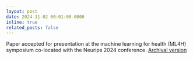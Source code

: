 ```yaml
---
layout: post
date: 2024-11-02 00:01:00-0000
inline: true
related_posts: false
---
```


Paper accepted for presentation at the machine learning for health (ML4H) symposium co-located with the Neurips 2024 conference. 
<a href="https://arxiv.org/abs/2412.11472"> Archival version </a>